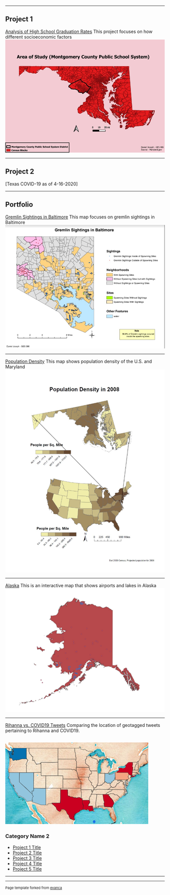 
---

## Project 1

[Analysis of High School Graduation Rates](mcpss.md)
This project focuses on how different socioeconomic factors 
[<img src="images/AOS2.jpg?raw=true"/>](mcpss.md)

---

## Project 2

[Texas COVID-19 as of 4-16-2020]


---

## Portfolio

[Gremlin Sightings in Baltimore](rowan/gremlin.md)
This map focuses on gremlin sightings in Baltimore
[<img src="images/gremlin.jpg?raw=true"/>](rowan/gremlin.md)

---
[Population Density](rowan/population.md)
This map shows population density of the U.S. and Maryland
[<img src="images/population density.jpg?raw=true"/>](rowan/population.md)

---

[Alaska](webmap.md)
This is an interactive map that shows airports and lakes in Alaska
[<img src="images/alaska.jpg?raw=true"/>](webmap.md)


---

[Rihanna vs. COVID19 Tweets](twitterweb.md)
Comparing the location of geotagged tweets pertaining to Rihanna and COVID19.

[<img src="images/twitterweb.png?raw=true"/>](twitterweb.md)
---

### Category Name 2

- [Project 1 Title](http://example.com/)
- [Project 2 Title](http://example.com/)
- [Project 3 Title](http://example.com/)
- [Project 4 Title](http://example.com/)
- [Project 5 Title](http://example.com/)

---




---
<p style="font-size:11px">Page template forked from <a href="https://github.com/evanca/quick-portfolio">evanca</a></p>
<!-- Remove above link if you don't want to attibute -->
